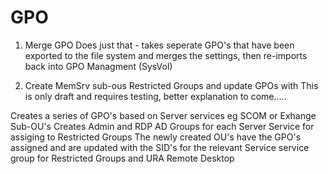 # GPO

1. Merge GPO
Does just that - takes seperate GPO's that have been exported to the file system and merges the settings, then re-imports back into GPO Managment (SysVol) 


2. Create MemSrv sub-ous Restricted Groups and update GPOs with 
This is only draft and requires testing, better explanation to come.....

Creates a series of GPO's based on Server services eg SCOM or Exhange Sub-OU's
Creates Admin and RDP AD Groups for each Server Service for assiging to Restricted Groups
The newly created OU's have the GPO's assigned and are updated with the SID's for the relevant Service service group for Restricted Groups and URA Remote Desktop



